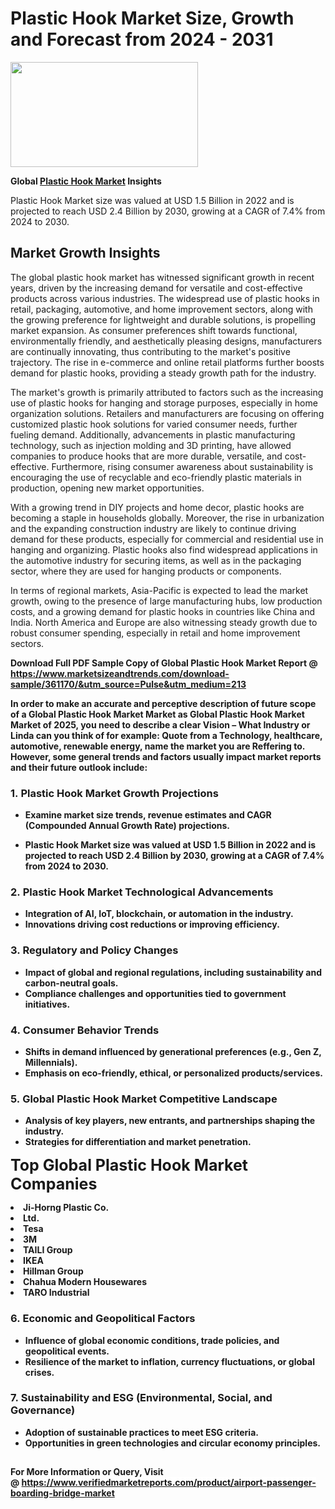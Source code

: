 <H1>Plastic Hook Market Size, Growth and Forecast from 2024 - 2031</H1><img class="aligncenter size-medium wp-image-584254" src="https://thirdeyenews.in/wp-content/uploads/2024/09/Global-Market-Research-300x168.jpeg" alt="" width="300" height="168" /><p><strong>Global&nbsp;<a href="https://www.marketsizeandtrends.com/download-sample/361170/&amp;utm_source=Pulse&amp;utm_medium=213">Plastic Hook Market</a> Insights</strong></p><p>Plastic Hook Market size was valued at USD 1.5 Billion in 2022 and is projected to reach USD 2.4 Billion by 2030, growing at a CAGR of 7.4% from 2024 to 2030.</p><p><h2>Market Growth Insights</h2> <p>The global plastic hook market has witnessed significant growth in recent years, driven by the increasing demand for versatile and cost-effective products across various industries. The widespread use of plastic hooks in retail, packaging, automotive, and home improvement sectors, along with the growing preference for lightweight and durable solutions, is propelling market expansion. As consumer preferences shift towards functional, environmentally friendly, and aesthetically pleasing designs, manufacturers are continually innovating, thus contributing to the market's positive trajectory. The rise in e-commerce and online retail platforms further boosts demand for plastic hooks, providing a steady growth path for the industry.</p> <p><strong></strong></p> <p>The market's growth is primarily attributed to factors such as the increasing use of plastic hooks for hanging and storage purposes, especially in home organization solutions. Retailers and manufacturers are focusing on offering customized plastic hook solutions for varied consumer needs, further fueling demand. Additionally, advancements in plastic manufacturing technology, such as injection molding and 3D printing, have allowed companies to produce hooks that are more durable, versatile, and cost-effective. Furthermore, rising consumer awareness about sustainability is encouraging the use of recyclable and eco-friendly plastic materials in production, opening new market opportunities.</p> <p>With a growing trend in DIY projects and home decor, plastic hooks are becoming a staple in households globally. Moreover, the rise in urbanization and the expanding construction industry are likely to continue driving demand for these products, especially for commercial and residential use in hanging and organizing. Plastic hooks also find widespread applications in the automotive industry for securing items, as well as in the packaging sector, where they are used for hanging products or components.</p> <p>In terms of regional markets, Asia-Pacific is expected to lead the market growth, owing to the presence of large manufacturing hubs, low production costs, and a growing demand for plastic hooks in countries like China and India. North America and Europe are also witnessing steady growth due to robust consumer spending, especially in retail and home improvement sectors.</p> <p><strong></p><p><span class=""><strong>Download Full PDF Sample Copy of Global Plastic Hook Market Report</strong> @ <a href="https://www.marketsizeandtrends.com/download-sample/361170/&amp;utm_source=Pulse&amp;utm_medium=213" target="_blank">https://www.marketsizeandtrends.com/download-sample/361170/&amp;utm_source=Pulse&amp;utm_medium=213</a></span></p><p>In order to make an accurate and perceptive description of future scope of a Global&nbsp;Plastic Hook Market Market as Global&nbsp;Plastic Hook Market Market of 2025, you need to describe a clear Vision &ndash; What Industry or Linda can you think of for example: Quote from a Technology, healthcare, automotive, renewable energy, name the market you are Reffering to. However, some general trends and factors usually impact market reports and their future outlook include:</p><h3>1.&nbsp;<strong>Plastic Hook Market Growth Projections</strong></h3><ul><li>Examine market size trends, revenue estimates and CAGR (Compounded Annual Growth Rate) projections.</li><li><p>Plastic Hook Market size was valued at USD 1.5 Billion in 2022 and is projected to reach USD 2.4 Billion by 2030, growing at a CAGR of 7.4% from 2024 to 2030.</p></li></ul><h3>2.&nbsp;<strong>Plastic Hook Market Technological Advancements</strong></h3><ul><li>Integration of AI, IoT, blockchain, or automation in the industry.</li><li>Innovations driving cost reductions or improving efficiency.</li></ul><h3>3.&nbsp;<strong>Regulatory and Policy Changes</strong></h3><ul><li>Impact of global and regional regulations, including sustainability and carbon-neutral goals.</li><li>Compliance challenges and opportunities tied to government initiatives.</li></ul><h3>4.&nbsp;<strong>Consumer Behavior Trends</strong></h3><ul><li>Shifts in demand influenced by generational preferences (e.g., Gen Z, Millennials).</li><li>Emphasis on eco-friendly, ethical, or personalized products/services.</li></ul><h3>5.&nbsp;<strong>Global Plastic Hook Market Competitive Landscape</strong></h3><ul><li>Analysis of key players, new entrants, and partnerships shaping the industry.</li><li>Strategies for differentiation and market penetration.</li></ul><p data-pm-slice="1 1 []"><span style="color: inherit; font-family: inherit; font-size: 25px;">Top Global Plastic Hook Market Companies</span></p><div class="" data-test-id=""><p><li>Ji-Horng Plastic Co.</li><li> Ltd.</li><li> Tesa</li><li> 3M</li><li> TAILI Group</li><li> IKEA</li><li> Hillman Group</li><li> Chahua Modern Housewares</li><li> TARO Industrial</li></p></div><h3>6.&nbsp;<strong>Economic and Geopolitical Factors</strong></h3><ul><li>Influence of global economic conditions, trade policies, and geopolitical events.</li><li>Resilience of the market to inflation, currency fluctuations, or global crises.</li></ul><h3>7.&nbsp;<strong>Sustainability and ESG (Environmental, Social, and Governance)</strong></h3><ul><li>Adoption of sustainable practices to meet ESG criteria.</li><li>Opportunities in green technologies and circular economy principles.</li></ul><h2><strong style="font-size: 14px;">For More Information or Query, Visit @&nbsp;</strong><a style="background-color: #ffffff; font-size: 14px;" href="https://www.marketsizeandtrends.com/report/plastic-hook-market/" target="_blank">https://www.verifiedmarketreports.com/product/airport-passenger-boarding-bridge-market</a></h2>
